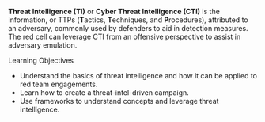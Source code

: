 **Threat Intelligence (TI)** or **Cyber Threat Intelligence (CTI)** is the information, or TTPs (**T**actics, **T**echniques, and **P**rocedures), attributed to an adversary, commonly used by defenders to aid in detection measures. The red cell can leverage CTI from an offensive perspective to assist in adversary emulation.

Learning Objectives

- Understand the basics of threat intelligence and how it can be applied to red team engagements.
- Learn how to create a threat-intel-driven campaign.
- Use frameworks to understand concepts and leverage threat intelligence.